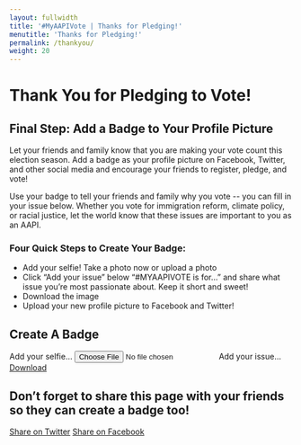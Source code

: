 ```yaml
---
layout: fullwidth
title: '#MyAAPIVote | Thanks for Pledging!'
menutitle: 'Thanks for Pledging!'
permalink: /thankyou/
weight: 20
---
```


<h1>Thank You for Pledging to Vote!</h1>

<h2>Final Step: Add a Badge to Your Profile Picture</h2>

<p>Let your friends and family know that you are making your vote count this election season. Add a badge as your profile picture on Facebook, Twitter, and other social media and encourage your friends to register, pledge, and vote!</p>

<p>Use your badge to tell your friends and family why you vote -- you can fill in your issue below. Whether you vote for immigration reform, climate policy, or racial justice, let the world know that these issues are important to you as an AAPI.</p>

<h3>Four Quick Steps to Create Your Badge:</h3>

<ul>
	<lI>Add your selfie! Take a photo now or upload a photo</li>
	<li>Click “Add your issue” below “#MYAAPIVOTE is for…” and share what issue you’re most passionate about. Keep it short and sweet!</li>
	<li>Download the image</li>
	<li>Upload your new profile picture to Facebook and Twitter!</li>
</ul>

<div class="memer">
    <h2 class="thankyou">Create A Badge</h2>
    <div class="memer--inner-wrapper">
        <div class="canvas-wrapper">
            <canvas id="canvas"  width="900" height="900"></canvas>
            <div id="textarea-anchor"></div>
        </div>
            <label for="memer--input" id="memer--choose" class="button expand" onClick="ga('send', 'event', 'Memer', 'upload');">Add your selfie&hellip;</label>
            <input type="file" id="memer--input" class="hide" />
            <span id="memer--add-text" class="button expand memer--button-off" onClick="ga('send', 'event', 'Memer', 'text');">Add your issue&hellip;</span>
            <a id="memer--save" class="button expand memer--button-off" href="#" onClick="ga('send', 'event', 'Memer', 'downloadbutton');">Download</a>
    </div>
</div>

<script src="http://cdn.foundation5.zurb.com/foundation.js"></script>
<script src="/static/js/fabric.min.js"></script>
<script src="/static/js/jquery.scrollintoview.min.js"></script>
<script src="/static/js/exif.min.js"></script>
<script src="/static/js/memer.js"></script>
	
<h2 class="thankyou">Don’t forget to share this page with your friends so they can create a badge too!</h2>
	
<div class="share-page">
    <span><a href="https://twitter.com/intent/tweet?text=I%20pledged%20to%20vote%20%26%20created%20a%20%23MYAAPIVOTE%20badge%20with%20%4018millionrising%2E%20Share%20why%20you%20vote%21&url=http://vote.18mr.org/pledge" rel="nofollow" target="_blank" title="Share on Twitter">Share on Twitter</a></span>
    <span><a href="https://www.facebook.com/sharer/sharer.php?u=http://vote.18mr.org/pledge">Share on Facebook</a></span>
</div>